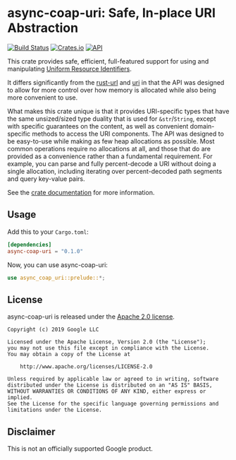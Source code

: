 async-coap-uri: Safe, In-place URI Abstraction
==============================================

[![Build Status](https://travis-ci.org/google/rust-async-coap.svg?branch=master)](https://travis-ci.org/google/rust-async-coap)
[![Crates.io](https://img.shields.io/crates/v/async-coap-uri.svg)](https://crates.io/crates/async-coap-uri)
[![API](https://docs.rs/async-coap-uri/badge.svg)](https://docs.rs/async-coap-uri)

This crate provides safe, efficient, full-featured support for using and
manipulating [Uniform Resource Identifiers][IETF-RFC3986].

It differs significantly from the [rust-url][] and [uri][rust-uri]
in that the API was designed to allow for more control over how
memory is allocated while also being more convenient to use.

[IETF-RFC3986]: https://tools.ietf.org/html/rfc3986
[rust-url]: https://docs.rs/url
[rust-uri]: https://docs.rs/uri

What makes this crate unique is that it provides URI-specific types
that have the same unsized/sized type duality that is used for
`&str`/`String`, except with specific guarantees on the content,
as well as convenient domain-specific methods to access the URI
components. The API was designed to be easy-to-use while making as few
heap allocations as possible. Most common operations require no
allocations at all, and those that do are provided as a convenience
rather than a fundamental requirement. For example, you can parse and
fully percent-decode a URI without doing a single allocation, including
iterating over percent-decoded path segments and query key-value pairs.

See the [crate documentation](https://docs.rs/async-coap-uri) for more information.

## Usage ##

Add this to your `Cargo.toml`:

```toml
[dependencies]
async-coap-uri = "0.1.0"
```

Now, you can use async-coap-uri:

```rust
use async_coap_uri::prelude::*;
```

## License ##

async-coap-uri is released under the [Apache 2.0 license](../LICENSE).

    Copyright (c) 2019 Google LLC

    Licensed under the Apache License, Version 2.0 (the "License");
    you may not use this file except in compliance with the License.
    You may obtain a copy of the License at

        http://www.apache.org/licenses/LICENSE-2.0

    Unless required by applicable law or agreed to in writing, software
    distributed under the License is distributed on an "AS IS" BASIS,
    WITHOUT WARRANTIES OR CONDITIONS OF ANY KIND, either express or implied.
    See the License for the specific language governing permissions and
    limitations under the License.


## Disclaimer ##

This is not an officially supported Google product.
